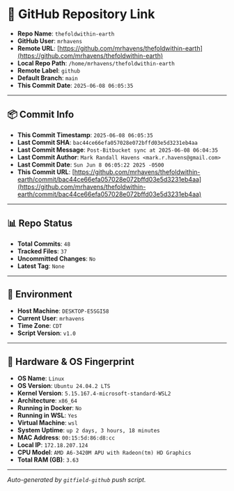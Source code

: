 # 🔗 GitHub Repository Link

- **Repo Name**: `thefoldwithin-earth`
- **GitHub User**: `mrhavens`
- **Remote URL**: [https://github.com/mrhavens/thefoldwithin-earth](https://github.com/mrhavens/thefoldwithin-earth)
- **Local Repo Path**: `/home/mrhavens/thefoldwithin-earth`
- **Remote Label**: `github`
- **Default Branch**: `main`
- **This Commit Date**: `2025-06-08 06:05:35`

---

## 📦 Commit Info

- **This Commit Timestamp**: `2025-06-08 06:05:35`
- **Last Commit SHA**: `bac44ce66efa057028e072bffd03e5d3231eb4aa`
- **Last Commit Message**: `Post-Bitbucket sync at 2025-06-08 06:04:35`
- **Last Commit Author**: `Mark Randall Havens <mark.r.havens@gmail.com>`
- **Last Commit Date**: `Sun Jun 8 06:05:22 2025 -0500`
- **This Commit URL**: [https://github.com/mrhavens/thefoldwithin-earth/commit/bac44ce66efa057028e072bffd03e5d3231eb4aa](https://github.com/mrhavens/thefoldwithin-earth/commit/bac44ce66efa057028e072bffd03e5d3231eb4aa)

---

## 📊 Repo Status

- **Total Commits**: `48`
- **Tracked Files**: `37`
- **Uncommitted Changes**: `No`
- **Latest Tag**: `None`

---

## 🧭 Environment

- **Host Machine**: `DESKTOP-E5SGI58`
- **Current User**: `mrhavens`
- **Time Zone**: `CDT`
- **Script Version**: `v1.0`

---

## 🧬 Hardware & OS Fingerprint

- **OS Name**: `Linux`
- **OS Version**: `Ubuntu 24.04.2 LTS`
- **Kernel Version**: `5.15.167.4-microsoft-standard-WSL2`
- **Architecture**: `x86_64`
- **Running in Docker**: `No`
- **Running in WSL**: `Yes`
- **Virtual Machine**: `wsl`
- **System Uptime**: `up 2 days, 3 hours, 18 minutes`
- **MAC Address**: `00:15:5d:86:d8:cc`
- **Local IP**: `172.18.207.124`
- **CPU Model**: `AMD A6-3420M APU with Radeon(tm) HD Graphics`
- **Total RAM (GB)**: `3.63`

---

_Auto-generated by `gitfield-github` push script._
